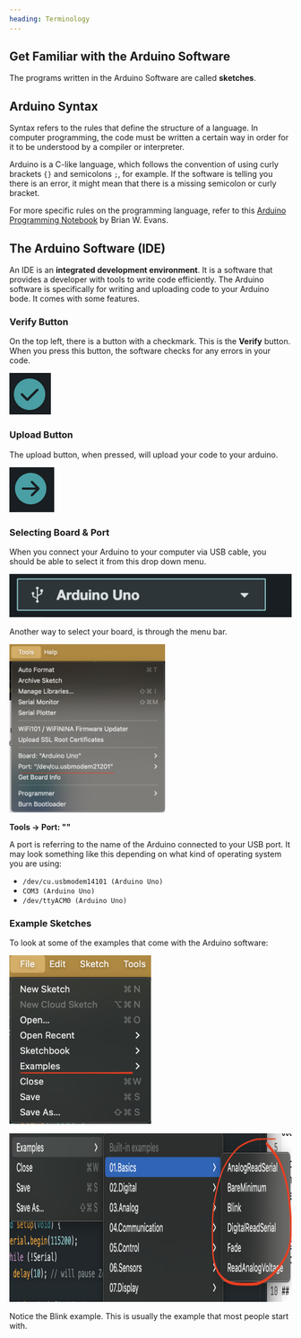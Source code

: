 ```yaml
---
heading: Terminology
---
```


## Get Familiar with the Arduino Software

The programs written in the Arduino Software are called **sketches**.

## Arduino Syntax

Syntax refers to the rules that define the structure of a language. In computer programming, the code must be written a certain way in order for it to be understood by a compiler or interpreter.

Arduino is a C-like language, which follows the convention of using curly brackets `{}` and semicolons `;`, for example. If the software is telling you there is an error, it might mean that there is a missing semicolon or curly bracket.

For more specific rules on the programming language, refer to this <a target="\_blank" href="http://engineering.nyu.edu/gk12/amps-cbri/pdf/ArduinoBooks/Arduino%20Programming%20Notebook.pdf">Arduino Programming Notebook</a> by Brian W. Evans.

## The Arduino Software (IDE)

An IDE is an **integrated development environment**. It is a software that provides a developer with tools to write code efficiently. The Arduino software is specifically for writing and uploading code to your Arduino bode. It comes with some features.

### Verify Button

On the top left, there is a button with a checkmark. This is the **Verify** button. When you press this button, the software checks for any errors in your code.

<img src="/arduino_sketches/terminology/images/verify.png"></img>

### Upload Button

The upload button, when pressed, will upload your code to your arduino.

<img src="/arduino_sketches/terminology/images/upload.png"></img>

### Selecting Board & Port

When you connect your Arduino to your computer via USB cable, you should be able to select it from this drop down menu. 

<img src="/arduino_sketches/terminology/images/board.png"></img>

Another way to select your board, is through the menu bar.

<img style="height:300px" src="/arduino_sketches/terminology/images/port.png"></img>

**Tools -> Port: ""**

A port is referring to the name of the Arduino connected to your USB port. It may look something like this depending on what kind of operating system you are using:

- `/dev/cu.usbmodem14101 (Arduino Uno)`
- `COM3 (Arduino Uno)`
- `/dev/ttyACM0 (Arduino Uno)`

### Example Sketches

To look at some of the examples that come with the Arduino software:

<img style="height:300px" src="/arduino_sketches/terminology/images/file.png"></img>

<img style="height:300px" src="/arduino_sketches/terminology/images/examples.png"></img>

Notice the Blink example. This is usually the example that most people start with.
